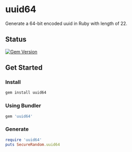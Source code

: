 # uuid64
Generate a 64-bit encoded uuid in Ruby with length of 22.

## Status
[![Gem Version](https://badge.fury.io/rb/uuid64.svg)](https://badge.fury.io/rb/uuid64)

## Get Started

### Install
```bash
gem install uuid64
```

### Using Bundler
```ruby
gem 'uuid64'
```

### Generate
```ruby
require 'uuid64'
puts SecureRandom.uuid64
```